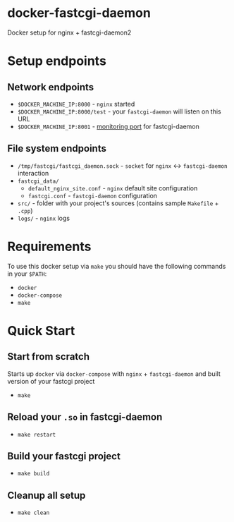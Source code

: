 # docker-fastcgi-daemon
Docker setup for nginx + fastcgi-daemon2

# Setup endpoints
## Network endpoints
* `$DOCKER_MACHINE_IP:8000` - `nginx` started
* `$DOCKER_MACHINE_IP:8000/test` - your `fastcgi-daemon` will listen on this URL
* `$DOCKER_MACHINE_IP:8001` - [monitoring port](https://github.com/lmovsesjan/Fastcgi-Daemon/blob/master/doc/en/Setup.md#operability-test) for fastcgi-daemon

## File system endpoints
* `/tmp/fastcgi/fastcgi_daemon.sock` - `socket` for `nginx` <-> `fastcgi-daemon` interaction
* `fastcgi_data/`
    * `default_nginx_site.conf` - `nginx` default site configuration
    * `fastcgi.conf` - `fastcgi-daemon` configuration
* `src/` - folder with your project's sources (contains sample `Makefile` + `.cpp`)
* `logs/` - `nginx` logs

# Requirements
To use this docker setup via `make` you should have the following commands in your `$PATH`:
* `docker`
* `docker-compose`
* `make`

# Quick Start
## Start from scratch
Starts up `docker` via `docker-compose` with `nginx` + `fastcgi-daemon` and built version of your fastcgi project

* `make`

## Reload your `.so` in fastcgi-daemon
* `make restart`

## Build your fastcgi project
* `make build`

## Cleanup all setup
* `make clean`